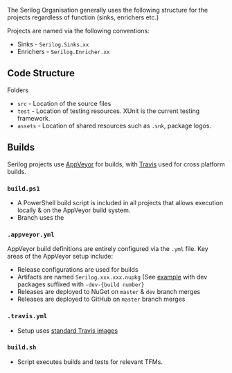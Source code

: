 The Serilog Organisation generally uses the following structure for the projects regardless of function (sinks, enrichers etc.)

Projects are named via the following conventions:
* Sinks - `Serilog.Sinks.xx`
* Enrichers - `Serilog.Enricher.xx`

## Code Structure

Folders 
* `src` - Location of the source files
* `test` - Location of testing resources.  XUnit is the current testing framework.
* `assets` - Location of shared resources such as `.snk`, package logos.

## Builds

Serilog projects use [AppVeyor](https://ci.appveyor.com/project/serilog/serilog) for builds, with [Travis](https://travis-ci.org/serilog/serilog) used for cross platform builds.

### `build.ps1`
* A PowerShell build script is included in all projects that allows execution locally & on the AppVeyor build system.
* Branch uses the 

### `.appveyor.yml`
AppVeyor build definitions are entirely configured via the `.yml` file.  Key areas of the AppVeyor setup include:
* Release configurations are used for builds
* Artifacts are named `Serilog.xxx.xxx.nupkg` (See [example](https://github.com/serilog/serilog/blob/dev/appveyor.yml#L9) with dev packages suffixed with `-dev-{build number}`
* Releases are deployed to NuGet on `master` & `dev` branch merges
* Releases are deployed to GitHub on `master` branch merges

### `.travis.yml`
* Setup uses [standard Travis images](https://github.com/serilog/serilog/blob/dev/.travis.yml#L2)

### `build.sh`
* Script executes builds and tests for relevant TFMs.